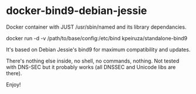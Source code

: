 # docker-bind9-debian-jessie
Docker container with JUST /usr/sbin/named and its library dependancies.

docker run -d -v /path/to/base/config:/etc/bind kpeiruza/standalone-bind9

It's based on Debian Jessie's bind9 for maximum compatibility and updates.

There's nothing else inside, no shell, no commands, nothing. Not tested with DNS-SEC but it probably works (all DNSSEC and Unicode libs are there).

Enjoy!
